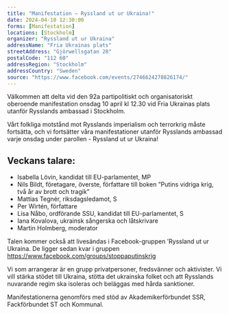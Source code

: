 ```yaml
---
title: "Manifestation – Ryssland ut ur Ukraina!"
date: 2024-04-10 12:30:00
forms: [Manifestation]
locations: [Stockholm]
organizer: "Ryssland ut ur Ukraina"
addressName: "Fria Ukrainas plats"
streetAddress: "Gjörwellsgatan 28"
postalCode: "112 60"
addressRegion: "Stockholm"
addressCountry: "Sweden"
source: "https://www.facebook.com/events/2746624278826174/"
---
```

Välkommen att delta vid den 92a partipolitiskt och organisatoriskt oberoende manifestation onsdag 10 april kl 12.30 vid Fria Ukrainas plats utanför Rysslands ambassad i Stockholm.

Vårt folkliga motstånd mot Rysslands imperialism och terrorkrig måste fortsätta, och vi fortsätter våra manifestationer utanför Rysslands ambassad varje onsdag under parollen - Ryssland ut ur Ukraina!

## Veckans talare:
- Isabella Lövin, kandidat till EU-parlamentet, MP
- Nils Bildt, företagare, överste, författare till boken ”Putins vidriga krig, två år av brott och tragik”
- Mattias Tegnér, riksdagsledamot, S
- Per Wirtén, författare
- Lisa Nåbo, ordförande SSU, kandidat till EU-parlamentet, S
- Iana Kovalova, ukrainsk sångerska och låtskrivare
- Martin Holmberg, moderator

Talen kommer också att livesändas i Facebook-gruppen ’Ryssland ut ur Ukraina. De ligger sedan kvar i gruppen https://www.facebook.com/groups/stoppaputinskrig

Vi som arrangerar är en grupp privatpersoner, fredsvänner och aktivister. Vi vill stärka stödet till Ukraina, stötta det ukrainska folket och att Rysslands nuvarande regim ska isoleras och beläggas med hårda sanktioner.

Manifestationerna genomförs med stöd av Akademikerförbundet SSR, Fackförbundet ST och Kommunal.